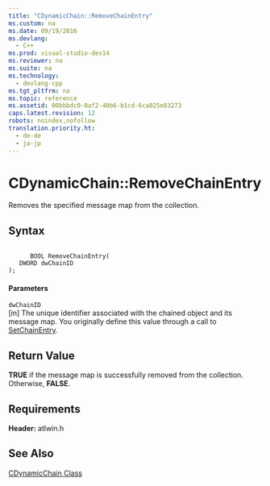```yaml
---
title: "CDynamicChain::RemoveChainEntry"
ms.custom: na
ms.date: 09/19/2016
ms.devlang: 
  - C++
ms.prod: visual-studio-dev14
ms.reviewer: na
ms.suite: na
ms.technology: 
  - devlang-cpp
ms.tgt_pltfrm: na
ms.topic: reference
ms.assetid: 00bbbdc0-0af2-40b6-b1cd-6ca025e83273
caps.latest.revision: 12
robots: noindex,nofollow
translation.priority.ht: 
  - de-de
  - ja-jp
---
```

# CDynamicChain::RemoveChainEntry
Removes the specified message map from the collection.  
  
## Syntax  
  
```  
  
      BOOL RemoveChainEntry(  
   DWORD dwChainID   
);  
```  
  
#### Parameters  
 `dwChainID`  
 [in] The unique identifier associated with the chained object and its message map. You originally define this value through a call to [SetChainEntry](../vs140/CDynamicChain--SetChainEntry.md).  
  
## Return Value  
 **TRUE** if the message map is successfully removed from the collection. Otherwise, **FALSE**.  
  
## Requirements  
 **Header:** atlwin.h  
  
## See Also  
 [CDynamicChain Class](../vs140/CDynamicChain-Class.md)